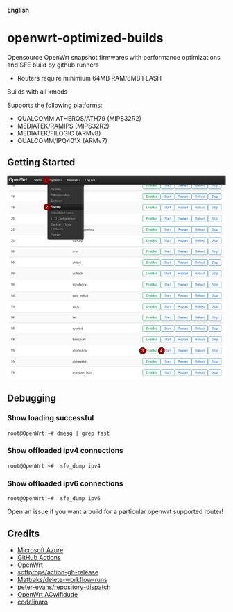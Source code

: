 **English**

# openwrt-optimized-builds

Opensource OpenWrt snapshot firmwares with performance optimizations and SFE build by github runners

- Routers require minimium 64MB RAM/8MB FLASH

Builds with all kmods

Supports the following platforms:

- QUALCOMM ATHEROS/ATH79 (MIPS32R2)
- MEDIATEK/RAMIPS (MIPS32R2)
- MEDIATEK/FILOGIC (ARMv8)
- QUALCOMM/IPQ401X (ARMv7)

## Getting Started

![Enable SFE](https://raw.githubusercontent.com/gwlim/openwrt-optimized-builds/refs/heads/master/getting_started.png "Enable Shortcut-FE")

## Debugging

### Show loading successful

```
root@OpenWrt:~# dmesg | grep fast
```

### Show offloaded ipv4 connections

```
root@OpenWrt:~#  sfe_dump ipv4
```

### Show offloaded ipv6 connections

```
root@OpenWrt:~#  sfe_dump ipv6
```

Open an issue if you want a build for a particular openwrt supported router!

## Credits

- [Microsoft Azure](https://azure.microsoft.com)
- [GitHub Actions](https://github.com/features/actions)
- [OpenWrt](https://github.com/openwrt/openwrt)
- [softprops/action-gh-release](https://github.com/softprops/action-gh-release)
- [Mattraks/delete-workflow-runs](https://github.com/Mattraks/delete-workflow-runs)
- [peter-evans/repository-dispatch](https://github.com/peter-evans/repository-dispatch)
- [OpenWrt ACwifidude](https://github.com/ACwifidude/openwrt)
- [codelinaro](https://git.codelinaro.org/clo/qsdk/)
